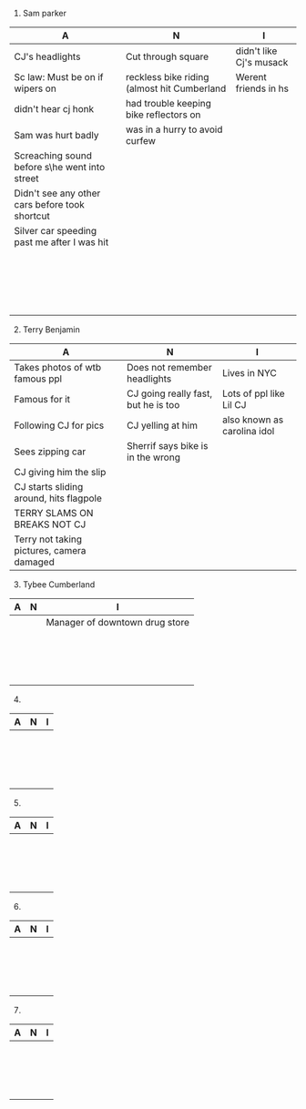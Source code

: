1. Sam parker

|          A          |          N          |          I          |
|---------------------|---------------------|---------------------|
| CJ's headlights     | Cut through square  | didn't like Cj's musack |
| Sc law: Must be on if wipers on  | reckless bike riding (almost hit Cumberland | Werent friends in hs |
| didn't hear cj honk | had trouble keeping bike reflectors on |                     |
| Sam was hurt badly  | was in a hurry to avoid curfew |          |
| Screaching sound before s\he went into street |                     |                     |
| Didn't see any other cars before took shortcut |                     |                     |
| Silver car speeding past me after I was hit |                     |                     |
|                     |                     |                     |
|                     |                     |                     |
|                     |                     |                     |
|                     |                     |                     |
|                     |                     |                     |
|                     |                     |                     |
|                     |                     |                     |
|                     |                     |                     |
|                     |                     |                     |
|                     |                     |                     |
|                     |                     |                     |
|                     |                     |                     |
|                     |                     |                     |
|                     |                     |                     |
|                     |                     |                     |
|                     |                     |                     |
|                     |                     |                     |
|                     |                     |                     |
|                     |                     |                     |

2. Terry Benjamin

|                A               |                N               |                I               |
|--------------------------------|--------------------------------|--------------------------------|
| Takes photos of wtb famous ppl | Does not remember headlights   | Lives in NYC                   |
| Famous for it                  | CJ going really fast, but he is too  | Lots of ppl like Lil CJ        |
| Following CJ for pics          | CJ yelling at him              | also known as carolina idol    |
| Sees zipping car               | Sherrif says bike is in the wrong |                                |
| CJ giving him the slip         |                                |                                |
| CJ starts sliding around, hits flagpole |                                |                                |
| TERRY SLAMS ON BREAKS NOT CJ   |                                |                                |
| Terry not taking pictures, camera damaged |                                |                                |

3. Tybee Cumberland


|                A               |                N               |                I               |
|--------------------------------|--------------------------------|--------------------------------|
|                                |                                | Manager of downtown drug store |
|                                |                                |                                |
|                                |                                |                                |
|                                |                                |                                |
|                                |                                |                                |
|                                |                                |                                |
|                                |                                |                                |
|                                |                                |                                |
|                                |                                |                                |
|                                |                                |                                |
|                                |                                |                                |
|                                |                                |                                |
|                                |                                |                                |
|                                |                                |                                |
|                                |                                |                                |
|                                |                                |                                |
|                                |                                |                                |

4. 


|                A               |                N               |                I               |
|--------------------------------|--------------------------------|--------------------------------|
|                                |                                |                                |
|                                |                                |                                |
|                                |                                |                                |
|                                |                                |                                |
|                                |                                |                                |
|                                |                                |                                |
|                                |                                |                                |
|                                |                                |                                |
|                                |                                |                                |
|                                |                                |                                |
|                                |                                |                                |
|                                |                                |                                |
|                                |                                |                                |
|                                |                                |                                |
|                                |                                |                                |
|                                |                                |                                |
|                                |                                |                                |

5. 


|                A               |                N               |                I               |
|--------------------------------|--------------------------------|--------------------------------|
|                                |                                |                                |
|                                |                                |                                |
|                                |                                |                                |
|                                |                                |                                |
|                                |                                |                                |
|                                |                                |                                |
|                                |                                |                                |
|                                |                                |                                |
|                                |                                |                                |
|                                |                                |                                |
|                                |                                |                                |
|                                |                                |                                |
|                                |                                |                                |
|                                |                                |                                |
|                                |                                |                                |
|                                |                                |                                |
|                                |                                |                                |

6.


|                A               |                N               |                I               |
|--------------------------------|--------------------------------|--------------------------------|
|                                |                                |                                |
|                                |                                |                                |
|                                |                                |                                |
|                                |                                |                                |
|                                |                                |                                |
|                                |                                |                                |
|                                |                                |                                |
|                                |                                |                                |
|                                |                                |                                |
|                                |                                |                                |
|                                |                                |                                |
|                                |                                |                                |
|                                |                                |                                |
|                                |                                |                                |
|                                |                                |                                |
|                                |                                |                                |
|                                |                                |                                |

7.


|                A               |                N               |                I               |
|--------------------------------|--------------------------------|--------------------------------|
|                                |                                |                                |
|                                |                                |                                |
|                                |                                |                                |
|                                |                                |                                |
|                                |                                |                                |
|                                |                                |                                |
|                                |                                |                                |
|                                |                                |                                |
|                                |                                |                                |
|                                |                                |                                |
|                                |                                |                                |
|                                |                                |                                |
|                                |                                |                                |
|                                |                                |                                |
|                                |                                |                                |
|                                |                                |                                |
|                                |                                |                                |
